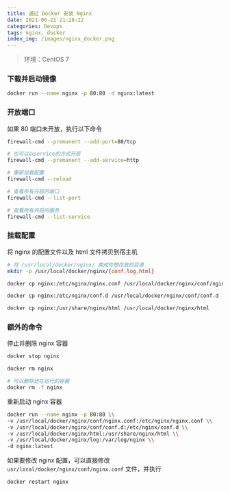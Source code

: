 ```yaml
---
title: 通过 Docker 安装 Nginx
date: 2021-06-21 21:28:22
categories: Devops
tags: nginx, docker
index_img: /images/nginx_docker.png
---
```


> 环境：CentOS 7

### 下载并启动镜像

```bash
docker run --name nginx -p 80:80 -d nginx:latest
```

### 开放端口

如果 80 端口未开放，执行以下命令

```bash
firewall-cmd --premanent --add-port=80/tcp

# 也可以以service的方式开启
firewall-cmd --premanent --add-service=http

# 重新加载配置
firewall-cmd --reload

# 查看所有开启的端口
firewall-cmd --list-port

# 查看所有开启的服务
firewall-cmd --list-service

```

### 挂载配置

将 nginx 的配置文件以及 html 文件拷贝到宿主机

```bash
# 将 /usr/local/docker/nginx/ 换成你想存放的目录
mkdir -p /usr/local/docker/nginx/{conf,log,html}

docker cp nginx:/etc/nginx/nginx.conf /usr/local/docker/nginx/conf/nginx.conf

docker cp nginx:/etc/nginx/conf.d /usr/local/docker/nginx/conf/conf.d

docker cp nginx:/usr/share/nginx/html /usr/local/docker/nginx/html

```

### 额外的命令

停止并删除 nginx 容器

```bash
docker stop nginx

docker rm nginx

# 可以删除还在运行的容器
docker rm -f nginx
```

重新启动 nginx 容器

```bash
docker run --name nginx -p 80:80 \\
-v /usr/local/docker/nginx/conf/nginx.conf:/etc/nginx/nginx.conf \\
-v /usr/local/docker/nginx/conf/conf.d:/etc/nginx/conf.d \\
-v /usr/local/docker/nginx/html:/usr/share/nginx/html \\
-v /usr/local/docker/nginx/log:/var/log/nginx \\
-d nginx:latest
```

如果要修改 nginx 配置，可以直接修改 `usr/local/docker/nginx/conf/nginx.conf` 文件，并执行

```bash
docker restart nginx
```
